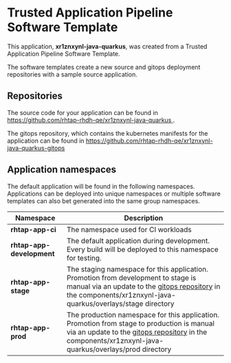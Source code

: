 # Trusted Application Pipeline Software Template

This application, **xr1znxynl-java-quarkus**, was created from a Trusted Application Pipeline Software Template.

The software templates create a new source and gitops deployment repositories with a sample source application. 

## Repositories

The source code for your application can be found in [https://github.com/rhtap-rhdh-qe/xr1znxynl-java-quarkus ](https://github.com/rhtap-rhdh-qe/xr1znxynl-java-quarkus ).
 
The gitops repository, which contains the kubernetes manifests for the application can be found in 
[https://github.com/rhtap-rhdh-qe/xr1znxynl-java-quarkus-gitops ](https://github.com/rhtap-rhdh-qe/xr1znxynl-java-quarkus-gitops ) 

## Application namespaces 

The default application will be found in the following namespaces. Applications can be deployed into unique namespaces or multiple software templates can also bet generated into the same group namespaces.  

|  Namespace   |  Description   |  
| -------- | -------- |
| **rhtap-app-ci** | The namespace used for CI workloads |
| **rhtap-app-development** | The default application during development. Every build will be deployed to this namespace for testing. |
| **rhtap-app-stage** | The staging namespace for this application. Promotion from development to stage is manual via an update to the [gitops repository](https://github.com/rhtap-rhdh-qe/xr1znxynl-java-quarkus-gitops ) in the components/xr1znxynl-java-quarkus/overlays/stage directory |
| **rhtap-app-prod** | The production namespace for this application. Promotion from stage to production is manual via an update to the [gitops repository](https://github.com/rhtap-rhdh-qe/xr1znxynl-java-quarkus-gitops ) in the components/xr1znxynl-java-quarkus/overlays/prod directory |